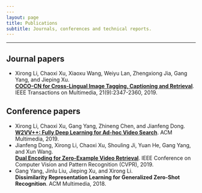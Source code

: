 ```yaml
---
---
layout: page
title: Publications
subtitle: Journals, conferences and technical reports.
---
```

---

## Journal papers

* Xirong Li, Chaoxi Xu, Xiaoxu Wang, Weiyu Lan, Zhengxiong Jia, Gang Yang, and Jieping Xu.  
[**COCO-CN for Cross-Lingual Image Tagging, Captioning and Retrieval**](http://lixirong.net/pub/tmm2019-cococn.pdf). IEEE Transactions on Multimedia, 21(9):2347-2360, 2019.


## Conference papers
* Xirong Li, Chaoxi Xu, Gang Yang, Zhineng Chen, and Jianfeng Dong.  
[**W2VV++: Fully Deep Learning for Ad-hoc Video Search**](http://lixirong.net/pub/mm2019-w2vvpp.pdf). ACM Multimedia, 2019.
* Jianfeng Dong, Xirong Li, Chaoxi Xu, Shouling Ji, Yuan He, Gang Yang, and Xun Wang.  
[**Dual Encoding for Zero-Example Video Retrieval**](http://lixirong.net/pub/cvpr2019-dense-encoding.pdf). IEEE Conference on Computer Vision and Pattern Recognition (CVPR), 2019.
* Gang Yang, Jinlu Liu, Jieping Xu, and Xirong Li.  
**Dissimilarity Representation Learning for Generalized Zero-Shot Recognition**. ACM Multimedia, 2018.

